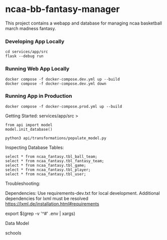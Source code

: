 # ncaa-bb-fantasy-manager

This project contains a webapp and database for managing ncaa basketball march madness fantasy.

### Developing App Locally
    cd services/app/src
    flask --debug run 

### Running Web App Locally
    docker compose -f docker-compose.dev.yml up --build
    docker compose -f docker-compose.dev.yml down

### Running App in Production
    docker compose -f docker-compose.prod.yml up --build

Getting Started:
    services/app/src >

    from api import model
    model.init_database()

    python3 api/transformations/populate_model.py

Inspecting Database Tables:

    select * from ncaa_fantasy.tbl_ball_team;
    select * from ncaa_fantasy.tbl_fantasy_team;
    select * from ncaa_fantasy.tbl_game;
    select * from ncaa_fantasy.tbl_player;
    select * from ncaa_fantasy.tbl_user;

Troubleshooting:

Dependencies:
Use requirements-dev.txt for local development.
Additional dependencies for lxml must be resolved
https://lxml.de/installation.html#requirements


export $(grep -v '^#' .env | xargs)

Data Model

schools

